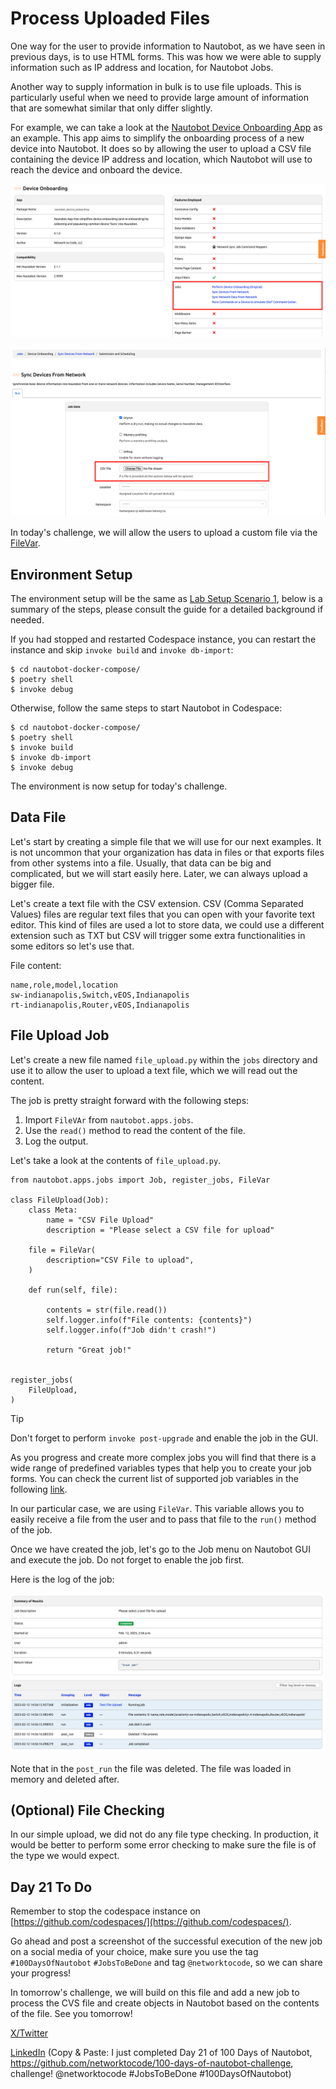 # Process Uploaded Files 

One way for the user to provide information to Nautobot, as we have seen in previous days, is to use HTML forms. This was how we were able to supply information such as IP address and location, for Nautobot Jobs. 

Another way to supply information in bulk is to use file uploads. This is particularly useful when we need to provide large amount of information that are somewhat similar that only differ slightly.

For example, we can take a look at the [Nautobot Device Onboarding App](https://docs.nautobot.com/projects/device-onboarding/en/latest/) as an example. This app aims to simplify the onboarding process of a new device into Nautobot. It does so by allowing the user to upload a CSV file containing the device IP address and location, which Nautobot will use to reach the device and onboard the device.

![device_onboarding_1](images/device_onboarding_1.png)

![device_onboarding_2](images/device_onboarding_2.png)

In today's challenge, we will allow the users to upload a custom file via the [FileVar](https://docs.nautobot.com/projects/core/en/v2.3.9/development/jobs/#filevar). 


## Environment Setup

The environment setup will be the same as [Lab Setup Scenario 1](../Lab_Setup/scenario_1_setup/README.md), below is a summary of the steps, please consult the guide for a detailed background if needed. 

If you had stopped and restarted Codespace instance, you can restart the instance and skip `invoke build` and `invoke db-import`: 

```
$ cd nautobot-docker-compose/
$ poetry shell
$ invoke debug
```

Otherwise, follow the same steps to start Nautobot in Codespace:

```
$ cd nautobot-docker-compose/
$ poetry shell
$ invoke build
$ invoke db-import
$ invoke debug
```

The environment is now setup for today's challenge.  

## Data File

Let's start by creating a simple file that we will use for our next examples. It is not uncommon that your organization has data in files or that exports files from other systems into a file. Usually, that data can be big and complicated, but we will start easily here. Later, we can always upload a bigger file. 

Let's create a text file with the CSV extension. CSV (Comma Separated Values) files are regular text files that you can open with your favorite text editor. This kind of files are used a lot to store data, we could use a different extension such as TXT but CSV will trigger some extra functionalities in some editors so let's use that.

File content:
```
name,role,model,location
sw-indianapolis,Switch,vEOS,Indianapolis
rt-indianapolis,Router,vEOS,Indianapolis
```

## File Upload Job

Let's create a new file named `file_upload.py` within the `jobs` directory and use it to allow the user to upload a text file, which we will read out the content.

The job is pretty straight forward with the following steps: 

1. Import `FileVAr` from `nautobot.apps.jobs`. 
2. Use the `read()` method to read the content of the file. 
3. Log the output. 

Let's take a look at the contents of `file_upload.py`.

```
from nautobot.apps.jobs import Job, register_jobs, FileVar

class FileUpload(Job):
    class Meta:
        name = "CSV File Upload"
        description = "Please select a CSV file for upload"

    file = FileVar(
        description="CSV File to upload",
    )

    def run(self, file):
        
        contents = str(file.read())
        self.logger.info(f"File contents: {contents}")
        self.logger.info(f"Job didn't crash!")

        return "Great job!"


register_jobs(
    FileUpload,
)
```

> [!TIP]
> Don't forget to perform `invoke post-upgrade` and enable the job in the GUI.

As you progress and create more complex jobs you will find that there is a wide range of predefined variables types that help you to create your job forms. You can check the current list of supported job variables in the following [link](https://docs.nautobot.com/projects/core/en/stable/development/jobs/?h=filevar#variables). 

In our particular case, we are using `FileVar`. This variable allows you to easily receive a file from the user and to pass that file to the `run()` method of the job.

Once we have created the job, let's go to the Job menu on Nautobot GUI and execute the job. Do not forget to enable the job first.

Here is the log of the job: 

![job_output_1](images/job_output_1.png)

Note that in the `post_run` the file was deleted. The file was loaded in memory and deleted after. 

## (Optional) File Checking

In our simple upload, we did not do any file type checking. In production, it would be better to perform some error checking to make sure the file is of the type we would expect. 

## Day 21 To Do

Remember to stop the codespace instance on [https://github.com/codespaces/](https://github.com/codespaces/). 

Go ahead and post a screenshot of the successful execution of the new job on a social media of your choice, make sure you use the tag `#100DaysOfNautobot` `#JobsToBeDone` and tag `@networktocode`, so we can share your progress! 

In tomorrow's challenge, we will build on this file and add a new job to process the CVS file and create objects in Nautobot based on the contents of the file. See you tomorrow!

[X/Twitter](<https://twitter.com/intent/tweet?url=https://github.com/networktocode/100-days-of-nautobot-challenge&text=I+jst+completed+Day+21+of+the+100+days+of+nautobot+challenge+!&hashtags=100DaysOfNautobot,JobsToBeDone>)

[LinkedIn](https://www.linkedin.com/) (Copy & Paste: I just completed Day 21 of 100 Days of Nautobot, https://github.com/networktocode/100-days-of-nautobot-challenge, challenge! @networktocode #JobsToBeDone #100DaysOfNautobot)
